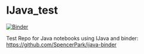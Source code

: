 # IJava_test

[![Binder](https://mybinder.org/badge_logo.svg)](https://mybinder.org/v2/gh/deKlerk/IJava_test/master)

Test Repo for Java notebooks using IJava and binder: https://github.com/SpencerPark/ijava-binder
